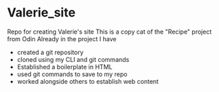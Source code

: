 # Valerie_site
Repo for creating Valerie's site
This is a copy cat of the "Recipe" project from Odin
Already in the project I have
- created a git repository
- cloned using my CLI and git commands
- Established a boilerplate in HTML
- used git commands to save to my repo
- worked alongside others to establish web content